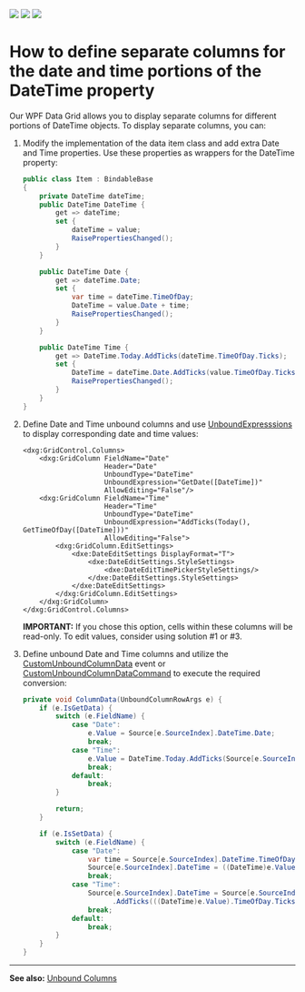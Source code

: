 <!-- default badges list -->
![](https://img.shields.io/endpoint?url=https://codecentral.devexpress.com/api/v1/VersionRange/567311327/22.1.3%2B)
[![](https://img.shields.io/badge/Open_in_DevExpress_Support_Center-FF7200?style=flat-square&logo=DevExpress&logoColor=white)](https://supportcenter.devexpress.com/ticket/details/T1128471)
[![](https://img.shields.io/badge/📖_How_to_use_DevExpress_Examples-e9f6fc?style=flat-square)](https://docs.devexpress.com/GeneralInformation/403183)
<!-- default badges end -->
# How to define separate columns for the date and time portions of the DateTime property

Our WPF Data Grid allows you to display separate columns for different portions of DateTime objects. To display separate columns, you can:

1.	Modify the implementation of the data item class and add extra Date and Time properties. Use these properties as wrappers for the DateTime property:

    ```cs
    public class Item : BindableBase
    {
        private DateTime dateTime;
        public DateTime DateTime {
            get => dateTime;
            set {
                dateTime = value;
                RaisePropertiesChanged();
            }
        }
    
        public DateTime Date {
            get => dateTime.Date;
            set {
                var time = dateTime.TimeOfDay;
                DateTime = value.Date + time;
                RaisePropertiesChanged();
            }
        }
    
        public DateTime Time {
            get => DateTime.Today.AddTicks(dateTime.TimeOfDay.Ticks);
            set {
                DateTime = dateTime.Date.AddTicks(value.TimeOfDay.Ticks);
                RaisePropertiesChanged();
            }
        }
    }
    ```

2.	Define Date and Time unbound columns and use [UnboundExpresssions](https://docs.devexpress.com/WPF/DevExpress.Xpf.Grid.ColumnBase.UnboundExpression) to display corresponding date and time values:
    ```xaml
    <dxg:GridControl.Columns>
        <dxg:GridColumn FieldName="Date"
                        Header="Date"
                        UnboundType="DateTime"
                        UnboundExpression="GetDate([DateTime])"
                        AllowEditing="False"/>
        <dxg:GridColumn FieldName="Time" 
                        Header="Time"
                        UnboundType="DateTime" 
                        UnboundExpression="AddTicks(Today(), GetTimeOfDay([DateTime]))"
                        AllowEditing="False">
            <dxg:GridColumn.EditSettings>
                <dxe:DateEditSettings DisplayFormat="T">
                    <dxe:DateEditSettings.StyleSettings>
                        <dxe:DateEditTimePickerStyleSettings/>
                    </dxe:DateEditSettings.StyleSettings>
                </dxe:DateEditSettings>
            </dxg:GridColumn.EditSettings>
        </dxg:GridColumn>
    </dxg:GridControl.Columns>
    ```

    **IMPORTANT:** If you chose this option, cells within these columns will be read-only. To edit values, consider using solution #1 or #3.

3.	Define unbound Date and Time columns and utilize the [CustomUnboundColumnData](https://docs.devexpress.com/WPF/DevExpress.Xpf.Grid.GridControl.CustomUnboundColumnData) event or [CustomUnboundColumnDataCommand](https://docs.devexpress.com/WPF/DevExpress.Xpf.Grid.GridControl.CustomUnboundColumnDataCommand) to execute the required conversion:

    ```cs
    private void ColumnData(UnboundColumnRowArgs e) {
        if (e.IsGetData) {
            switch (e.FieldName) {
                case "Date":
                    e.Value = Source[e.SourceIndex].DateTime.Date;
                    break;
                case "Time":
                    e.Value = DateTime.Today.AddTicks(Source[e.SourceIndex].DateTime.TimeOfDay.Ticks);
                    break;
                default:
                    break;
            }
    
            return;
        }
    
        if (e.IsSetData) {
            switch (e.FieldName) {
                case "Date":
                    var time = Source[e.SourceIndex].DateTime.TimeOfDay;
                    Source[e.SourceIndex].DateTime = ((DateTime)e.Value).Date + time;
                    break;
                case "Time":
                    Source[e.SourceIndex].DateTime = Source[e.SourceIndex].DateTime.Date
                          .AddTicks(((DateTime)e.Value).TimeOfDay.Ticks);
                    break;
                default:
                    break;
            }
        }
    }
    ```

---
**See also:**
[Unbound Columns](https://docs.devexpress.com/WPF/6124/controls-and-libraries/data-grid/grid-view-data-layout/columns-and-card-fields/unbound-columns)
